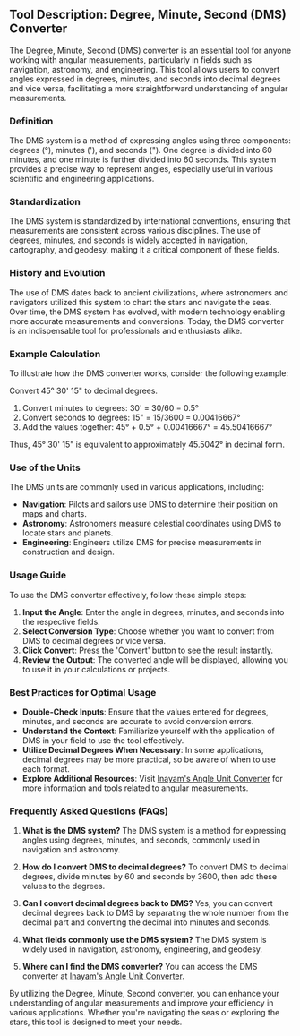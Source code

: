 ## Tool Description: Degree, Minute, Second (DMS) Converter

The Degree, Minute, Second (DMS) converter is an essential tool for anyone working with angular measurements, particularly in fields such as navigation, astronomy, and engineering. This tool allows users to convert angles expressed in degrees, minutes, and seconds into decimal degrees and vice versa, facilitating a more straightforward understanding of angular measurements.

### Definition

The DMS system is a method of expressing angles using three components: degrees (°), minutes ('), and seconds ("). One degree is divided into 60 minutes, and one minute is further divided into 60 seconds. This system provides a precise way to represent angles, especially useful in various scientific and engineering applications.

### Standardization

The DMS system is standardized by international conventions, ensuring that measurements are consistent across various disciplines. The use of degrees, minutes, and seconds is widely accepted in navigation, cartography, and geodesy, making it a critical component of these fields.

### History and Evolution

The use of DMS dates back to ancient civilizations, where astronomers and navigators utilized this system to chart the stars and navigate the seas. Over time, the DMS system has evolved, with modern technology enabling more accurate measurements and conversions. Today, the DMS converter is an indispensable tool for professionals and enthusiasts alike.

### Example Calculation

To illustrate how the DMS converter works, consider the following example:

Convert 45° 30' 15" to decimal degrees.

1. Convert minutes to degrees: 30' = 30/60 = 0.5°
2. Convert seconds to degrees: 15" = 15/3600 = 0.00416667°
3. Add the values together: 45° + 0.5° + 0.00416667° = 45.50416667°

Thus, 45° 30' 15" is equivalent to approximately 45.5042° in decimal form.

### Use of the Units

The DMS units are commonly used in various applications, including:

- **Navigation**: Pilots and sailors use DMS to determine their position on maps and charts.
- **Astronomy**: Astronomers measure celestial coordinates using DMS to locate stars and planets.
- **Engineering**: Engineers utilize DMS for precise measurements in construction and design.

### Usage Guide

To use the DMS converter effectively, follow these simple steps:

1. **Input the Angle**: Enter the angle in degrees, minutes, and seconds into the respective fields.
2. **Select Conversion Type**: Choose whether you want to convert from DMS to decimal degrees or vice versa.
3. **Click Convert**: Press the 'Convert' button to see the result instantly.
4. **Review the Output**: The converted angle will be displayed, allowing you to use it in your calculations or projects.

### Best Practices for Optimal Usage

- **Double-Check Inputs**: Ensure that the values entered for degrees, minutes, and seconds are accurate to avoid conversion errors.
- **Understand the Context**: Familiarize yourself with the application of DMS in your field to use the tool effectively.
- **Utilize Decimal Degrees When Necessary**: In some applications, decimal degrees may be more practical, so be aware of when to use each format.
- **Explore Additional Resources**: Visit [Inayam's Angle Unit Converter](https://www.inayam.co/unit-converter/angle) for more information and tools related to angular measurements.

### Frequently Asked Questions (FAQs)

1. **What is the DMS system?**
   The DMS system is a method for expressing angles using degrees, minutes, and seconds, commonly used in navigation and astronomy.

2. **How do I convert DMS to decimal degrees?**
   To convert DMS to decimal degrees, divide minutes by 60 and seconds by 3600, then add these values to the degrees.

3. **Can I convert decimal degrees back to DMS?**
   Yes, you can convert decimal degrees back to DMS by separating the whole number from the decimal part and converting the decimal into minutes and seconds.

4. **What fields commonly use the DMS system?**
   The DMS system is widely used in navigation, astronomy, engineering, and geodesy.

5. **Where can I find the DMS converter?**
   You can access the DMS converter at [Inayam's Angle Unit Converter](https://www.inayam.co/unit-converter/angle).

By utilizing the Degree, Minute, Second converter, you can enhance your understanding of angular measurements and improve your efficiency in various applications. Whether you're navigating the seas or exploring the stars, this tool is designed to meet your needs.